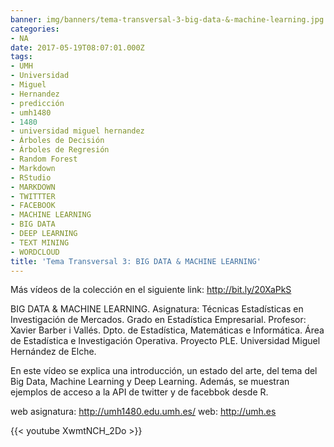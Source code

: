 ```yaml
---
banner: img/banners/tema-transversal-3-big-data-&-machine-learning.jpg
categories:
- NA
date: 2017-05-19T08:07:01.000Z
tags:
- UMH
- Universidad
- Miguel
- Hernandez
- predicción
- umh1480
- 1480
- universidad miguel hernandez
- Árboles de Decisión
- Árboles de Regresión
- Random Forest
- Markdown
- RStudio
- MARKDOWN
- TWITTTER
- FACEBOOK
- MACHINE LEARNING
- BIG DATA
- DEEP LEARNING
- TEXT MINING
- WORDCLOUD
title: 'Tema Transversal 3: BIG DATA & MACHINE LEARNING'
---
```


Más vídeos de la colección en el siguiente link: http://bit.ly/20XaPkS

 BIG DATA & MACHINE LEARNING.
Asignatura: Técnicas Estadísticas en Investigación de Mercados.
Grado en Estadística Empresarial.
Profesor: Xavier Barber i Vallés.
Dpto. de Estadística, Matemáticas e Informática.
Área de Estadística e Investigación Operativa.
Proyecto PLE. Universidad Miguel Hernández de Elche.

En este vídeo se explica una introducción, un estado del arte, del tema del Big Data, Machine Learning y Deep Learning. Además, se muestran ejemplos de acceso a la API de twitter y de facebbok desde R.

web asignatura: http://umh1480.edu.umh.es/
web: http://umh.es

{{< youtube XwmtNCH_2Do >}}
